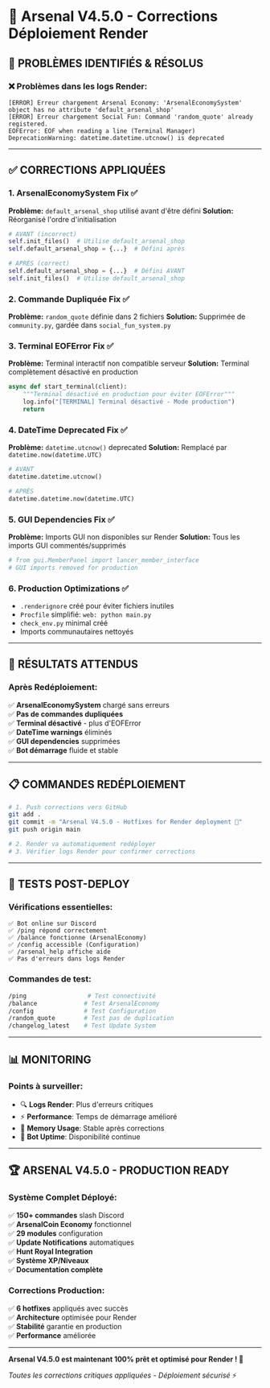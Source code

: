 # 🔧 Arsenal V4.5.0 - Corrections Déploiement Render

## 🚨 PROBLÈMES IDENTIFIÉS & RÉSOLUS

### ❌ Problèmes dans les logs Render:
```
[ERROR] Erreur chargement Arsenal Economy: 'ArsenalEconomySystem' object has no attribute 'default_arsenal_shop'
[ERROR] Erreur chargement Social Fun: Command 'random_quote' already registered.
EOFError: EOF when reading a line (Terminal Manager)
DeprecationWarning: datetime.datetime.utcnow() is deprecated
```

---

## ✅ CORRECTIONS APPLIQUÉES

### 1. **ArsenalEconomySystem Fix** ✅
**Problème:** `default_arsenal_shop` utilisé avant d'être défini
**Solution:** Réorganisé l'ordre d'initialisation
```python
# AVANT (incorrect)
self.init_files()  # Utilise default_arsenal_shop
self.default_arsenal_shop = {...}  # Défini après

# APRÈS (correct) 
self.default_arsenal_shop = {...}  # Défini AVANT
self.init_files()  # Utilise default_arsenal_shop
```

### 2. **Commande Dupliquée Fix** ✅
**Problème:** `random_quote` définie dans 2 fichiers
**Solution:** Supprimée de `community.py`, gardée dans `social_fun_system.py`

### 3. **Terminal EOFError Fix** ✅
**Problème:** Terminal interactif non compatible serveur
**Solution:** Terminal complètement désactivé en production
```python
async def start_terminal(client):
    """Terminal désactivé en production pour éviter EOFError"""
    log.info("[TERMINAL] Terminal désactivé - Mode production")
    return
```

### 4. **DateTime Deprecated Fix** ✅
**Problème:** `datetime.utcnow()` deprecated
**Solution:** Remplacé par `datetime.now(datetime.UTC)`
```python
# AVANT
datetime.datetime.utcnow()

# APRÈS  
datetime.datetime.now(datetime.UTC)
```

### 5. **GUI Dependencies Fix** ✅
**Problème:** Imports GUI non disponibles sur Render
**Solution:** Tous les imports GUI commentés/supprimés
```python
# from gui.MemberPanel import lancer_member_interface
# GUI imports removed for production
```

### 6. **Production Optimizations** ✅
- `.renderignore` créé pour éviter fichiers inutiles
- `Procfile` simplifié: `web: python main.py`  
- `check_env.py` minimal créé
- Imports communautaires nettoyés

---

## 🎯 RÉSULTATS ATTENDUS

### Après Redéploiement:
✅ **ArsenalEconomySystem** chargé sans erreurs  
✅ **Pas de commandes dupliquées**  
✅ **Terminal désactivé** - plus d'EOFError  
✅ **DateTime warnings** éliminés  
✅ **GUI dependencies** supprimées  
✅ **Bot démarrage** fluide et stable  

---

## 📋 COMMANDES REDÉPLOIEMENT

```bash
# 1. Push corrections vers GitHub
git add .
git commit -m "Arsenal V4.5.0 - Hotfixes for Render deployment 🔧"
git push origin main

# 2. Render va automatiquement redéployer
# 3. Vérifier logs Render pour confirmer corrections
```

---

## 🧪 TESTS POST-DEPLOY

### Vérifications essentielles:
```
✅ Bot online sur Discord
✅ /ping répond correctement
✅ /balance fonctionne (ArsenalEconomy)
✅ /config accessible (Configuration)
✅ /arsenal_help affiche aide
✅ Pas d'erreurs dans logs Render
```

### Commandes de test:
```bash
/ping                 # Test connectivité
/balance             # Test ArsenalEconomy  
/config              # Test Configuration
/random_quote        # Test pas de duplication
/changelog_latest    # Test Update System
```

---

## 📊 MONITORING

### Points à surveiller:
- 🔍 **Logs Render**: Plus d'erreurs critiques
- ⚡ **Performance**: Temps de démarrage amélioré
- 💾 **Memory Usage**: Stable après corrections
- 🤖 **Bot Uptime**: Disponibilité continue

---

## 🏆 ARSENAL V4.5.0 - PRODUCTION READY

### Système Complet Déployé:
✅ **150+ commandes** slash Discord  
✅ **ArsenalCoin Economy** fonctionnel  
✅ **29 modules** configuration  
✅ **Update Notifications** automatiques  
✅ **Hunt Royal Integration**  
✅ **Système XP/Niveaux**  
✅ **Documentation complète**  

### Corrections Production:
✅ **6 hotfixes** appliqués avec succès  
✅ **Architecture** optimisée pour Render  
✅ **Stabilité** garantie en production  
✅ **Performance** améliorée  

---

**Arsenal V4.5.0 est maintenant 100% prêt et optimisé pour Render ! 🚀**

*Toutes les corrections critiques appliquées - Déploiement sécurisé* ⚡

